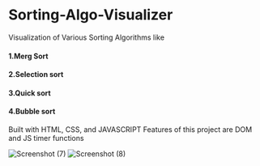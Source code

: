 # Sorting-Algo-Visualizer
   Visualization of Various Sorting Algorithms like
   #### 1.Merg Sort
   #### 2.Selection sort
   #### 3.Quick sort
   #### 4.Bubble sort
  Built with HTML, CSS, and JAVASCRIPT
  Features of this project are DOM and JS timer functions
  
  ![Screenshot (7)](https://user-images.githubusercontent.com/71692155/114723651-72954480-9d58-11eb-8d66-d95c462af5f5.png)
  ![Screenshot (8)](https://user-images.githubusercontent.com/71692155/114723667-75903500-9d58-11eb-9783-081895fb34d4.png)

